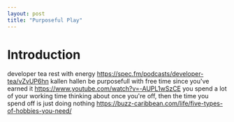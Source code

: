 ```yaml
---
layout: post
title: "Purposeful Play"
---
```


# Introduction

developer tea rest with energy https://spec.fm/podcasts/developer-tea/vZvUP6hn
kallen hallen be purposefull with free time since you've earned it https://www.youtube.com/watch?v=-AUPL1wSzCE
you spend a lot of your working time thinking about once you're off, then the time you spend off is just doing nothing 
https://buzz-caribbean.com/life/five-types-of-hobbies-you-need/